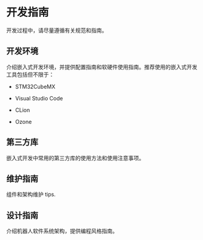 # 开发指南

开发过程中，请尽量遵循有关规范和指南。

## 开发环境

介绍嵌入式开发环境，并提供配置指南和软硬件使用指南。推荐使用的嵌入式开发工具包括但不限于：

* STM32CubeMX

* Visual Studio Code

* CLion

* Ozone

## 第三方库

嵌入式开发中常用的第三方库的使用方法和使用注意事项。

## 维护指南

组件和架构维护 tips.

## 设计指南

介绍机器人软件系统架构，提供编程风格指南。
